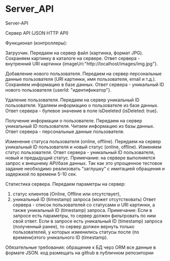 # Server_API
Server-API

Сервер API (JSON HTTP API)

Функционал (контроллеры):

Загрузчик.
Передаем на сервер файл (картинка, формат JPG).
Сохраняем картинку в каталоге на сервере.
Ответ сервера - внутренний URI картинки {imageUri:"http://localhost/images/img.jpg"}.

Добавление нового пользователя.
Передаем на сервер персональные данные пользователя (URI картинки, имя пользователя, email и т.д.).
Сохраняем информацию в базе данных.
Ответ сервера - уникальный ID нового пользователя {userId: "идентификатор"}.

Удаление пользователя.
Передаем на сервер уникальный ID пользователя.
Удаляем информацию о пользователе из базе данных.
Ответ сервера - булевое значение в поле isDeeleted {isDeleted: true}.

Получение информации о пользователе.
Передаем на сервер уникальный ID пользователя.
Читаем информацию из базы данных.
Ответ сервера - персональные данные пользователя.

Изменение статуса пользователя (online, offline).
Передаем на сервер уникальный ID пользователя и новый статус (online, offline).
Изменяем статус пользователя.
Ответ сервера - уникальный ID пользователя, новый и предыдущий статус.
Примечание: на сервере выполняется запрос к внешнему API/базе данных. Так как это упрощенное тестовое задание необходимо реализовать "заглушку” с имитацией обращения и задержкой по времени 5-10 сек.

Статистика сервера.
Передаем параметры на сервер: 
1. статус клиентов (Online, Offline или отсутствует),
2. уникальный ID (timestamp) запроса (может отсутствовать)
Ответ сервера - список пользователей со статусами и URI картинки, а также уникальный ID (timestamp) запроса.
Примечание: Если в запросе есть параметры, то сервер должен фильтровать по ним свой ответ. Если в запросе есть уникальный ID (timestamp) запроса (полученный ранее), то сервер должен вернуть только пользователей, у которых изменились статусы после (по времени)этого уникального ID (timestamp).

Обязательные требования:
 обращение к БД черз ORM
 все данные в формате JSON.
 код размещать на github в публичном репозитории
